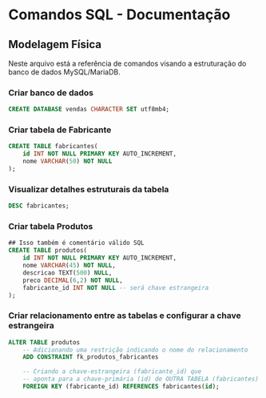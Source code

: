# Comandos SQL - Documentação

## Modelagem Física

Neste arquivo está a referência de comandos visando a estruturação do banco de dados MySQL/MariaDB.

### Criar banco de dados

```sql
CREATE DATABASE vendas CHARACTER SET utf8mb4;
```

### Criar tabela de Fabricante

```sql
CREATE TABLE fabricantes(
    id INT NOT NULL PRIMARY KEY AUTO_INCREMENT,
    nome VARCHAR(50) NOT NULL
);
```

### Visualizar detalhes estruturais da tabela

```sql
DESC fabricantes;
```

### Criar tabela Produtos

```sql
## Isso também é comentário válido SQL
CREATE TABLE produtos(
    id INT NOT NULL PRIMARY KEY AUTO_INCREMENT,
    nome VARCHAR(45) NOT NULL,
    descricao TEXT(500) NULL,
    preco DECIMAL(6,2) NOT NULL,
    fabricante_id INT NOT NULL -- será chave estrangeira
);
```

### Criar relacionamento entre as tabelas e configurar a chave estrangeira

```sql
ALTER TABLE produtos
    -- Adicionando uma restrição indicando o nome do relacionamento
    ADD CONSTRAINT fk_produtos_fabricantes

    -- Criando a chave-estrangeira (fabricante_id) que
    -- aponta para a chave-primária (id) de OUTRA TABELA (fabricantes)
    FOREIGN KEY (fabricante_id) REFERENCES fabricantes(id);
```



